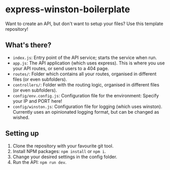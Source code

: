 # express-winston-boilerplate

Want to create an API, but don't want to setup your files?
Use this template repository!

## What's there?

- `index.js`: Entry point of the API service; starts the service when run.
- `app.js`: The API application (which uses express). This is where you use your API routes, or send users to a 404 page.
- `routes/`: Folder which contains all your routes, organised in different files (or even subfolders).
- `controllers/`: Folder with the routing logic, organised in different files (or even subfolders).
- `config/env.config.js`: Configuration file for the environment: Specify your IP and PORT here!
- `config/winston.js`: Configuration file for logging (which uses winston). Currently uses an opinionated logging format, but can be changed as wished.

## Setting up

1. Clone the repository with your favourite git tool.
2. Install NPM packages: `npm install` or `npm i`.
3. Change your desired settings in the config folder.
4. Run the API: `npm run dev`.
